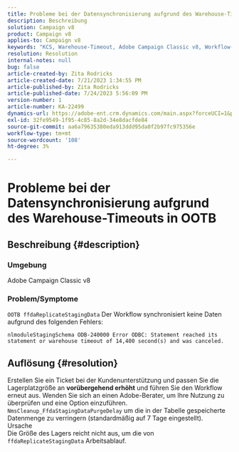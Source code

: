 ```yaml
---
title: Probleme bei der Datensynchronisierung aufgrund des Warehouse-Timeouts in OOTB
description: Beschreibung
solution: Campaign v8
product: Campaign v8
applies-to: Campaign v8
keywords: "KCS, Warehouse-Timeout, Adobe Campaign Classic v8, Workflow-Fehler "
resolution: Resolution
internal-notes: null
bug: false
article-created-by: Zita Rodricks
article-created-date: 7/21/2023 1:34:55 PM
article-published-by: Zita Rodricks
article-published-date: 7/24/2023 5:56:09 PM
version-number: 1
article-number: KA-22499
dynamics-url: https://adobe-ent.crm.dynamics.com/main.aspx?forceUCI=1&pagetype=entityrecord&etn=knowledgearticle&id=58baa25b-cb27-ee11-9966-6045bd0065b6
exl-id: 32fe9549-1f95-4c85-8a2d-34e8dacfde84
source-git-commit: aa6a79635380eda913ddd95da0f2b97fc975356e
workflow-type: tm+mt
source-wordcount: '108'
ht-degree: 3%

---
```


# Probleme bei der Datensynchronisierung aufgrund des Warehouse-Timeouts in OOTB

## Beschreibung {#description}


### Umgebung

Adobe Campaign Classic v8

### Problem/Symptome

`OOTB ffdaReplicateStagingData` Der Workflow synchronisiert keine Daten aufgrund des folgenden Fehlers:

`nlmoduleStagingSchema ODB-240000 Error ODBC: Statement reached its statement or warehouse timeout of 14,400 second(s) and was canceled.`




## Auflösung {#resolution}


Erstellen Sie ein Ticket bei der Kundenunterstützung und passen Sie die Lagerplatzgröße an <b>vorübergehend erhöht</b> und führen Sie den Workflow erneut aus.
Wenden Sie sich an einen Adobe-Berater, um Ihre Nutzung zu überprüfen und eine Option einzuführen. `NmsCleanup_FfdaStagingDataPurgeDelay` um die in der Tabelle gespeicherte Datenmenge zu verringern (standardmäßig auf 7 Tage eingestellt).
<br>Ursache<br>Die Größe des Lagers reicht nicht aus, um die von `ffdaReplicateStagingData` Arbeitsablauf.
